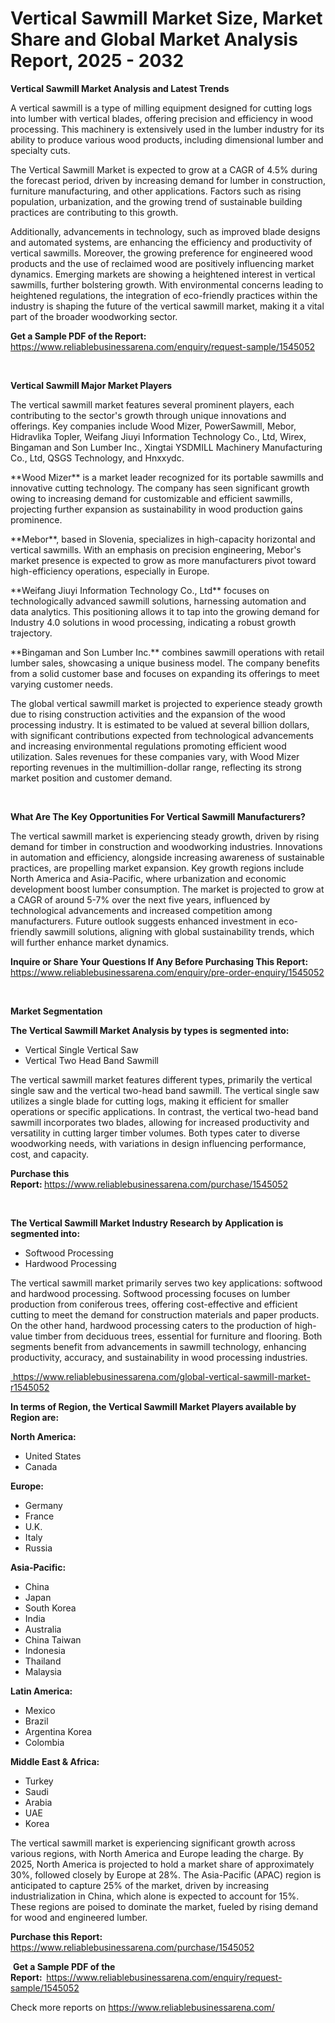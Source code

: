 <p><h1>Vertical Sawmill Market Size, Market Share and Global Market Analysis Report, 2025 - 2032</h1></p><p><strong>Vertical Sawmill Market Analysis and Latest Trends</strong></p>
<p><p>A vertical sawmill is a type of milling equipment designed for cutting logs into lumber with vertical blades, offering precision and efficiency in wood processing. This machinery is extensively used in the lumber industry for its ability to produce various wood products, including dimensional lumber and specialty cuts. </p><p>The Vertical Sawmill Market is expected to grow at a CAGR of 4.5% during the forecast period, driven by increasing demand for lumber in construction, furniture manufacturing, and other applications. Factors such as rising population, urbanization, and the growing trend of sustainable building practices are contributing to this growth. </p><p>Additionally, advancements in technology, such as improved blade designs and automated systems, are enhancing the efficiency and productivity of vertical sawmills. Moreover, the growing preference for engineered wood products and the use of reclaimed wood are positively influencing market dynamics. Emerging markets are showing a heightened interest in vertical sawmills, further bolstering growth. With environmental concerns leading to heightened regulations, the integration of eco-friendly practices within the industry is shaping the future of the vertical sawmill market, making it a vital part of the broader woodworking sector.</p></p>
<p><strong>Get a Sample PDF of the Report:&nbsp;</strong> <a href="https://www.reliablebusinessarena.com/enquiry/request-sample/1545052?utm_campaign=3263&utm_medium=2&utm_source=Github&utm_content=ia&utm_term=08042025&utm_id=vertical-sawmill">https://www.reliablebusinessarena.com/enquiry/request-sample/1545052</a></p>
<p>&nbsp;</p>
<p><strong>Vertical Sawmill Major Market Players</strong></p>
<p><p>The vertical sawmill market features several prominent players, each contributing to the sector's growth through unique innovations and offerings. Key companies include Wood Mizer, PowerSawmill, Mebor, Hidravlika Topler, Weifang Jiuyi Information Technology Co., Ltd, Wirex, Bingaman and Son Lumber Inc., Xingtai YSDMILL Machinery Manufacturing Co., Ltd, QSGS Technology, and Hnxxydc.</p><p>**Wood Mizer** is a market leader recognized for its portable sawmills and innovative cutting technology. The company has seen significant growth owing to increasing demand for customizable and efficient sawmills, projecting further expansion as sustainability in wood production gains prominence.</p><p>**Mebor**, based in Slovenia, specializes in high-capacity horizontal and vertical sawmills. With an emphasis on precision engineering, Mebor's market presence is expected to grow as more manufacturers pivot toward high-efficiency operations, especially in Europe.</p><p>**Weifang Jiuyi Information Technology Co., Ltd** focuses on technologically advanced sawmill solutions, harnessing automation and data analytics. This positioning allows it to tap into the growing demand for Industry 4.0 solutions in wood processing, indicating a robust growth trajectory.</p><p>**Bingaman and Son Lumber Inc.** combines sawmill operations with retail lumber sales, showcasing a unique business model. The company benefits from a solid customer base and focuses on expanding its offerings to meet varying customer needs.</p><p>The global vertical sawmill market is projected to experience steady growth due to rising construction activities and the expansion of the wood processing industry. It is estimated to be valued at several billion dollars, with significant contributions expected from technological advancements and increasing environmental regulations promoting efficient wood utilization. Sales revenues for these companies vary, with Wood Mizer reporting revenues in the multimillion-dollar range, reflecting its strong market position and customer demand.</p></p>
<p>&nbsp;</p>
<p><strong>What Are The Key Opportunities For Vertical Sawmill Manufacturers?</strong></p>
<p><p>The vertical sawmill market is experiencing steady growth, driven by rising demand for timber in construction and woodworking industries. Innovations in automation and efficiency, alongside increasing awareness of sustainable practices, are propelling market expansion. Key growth regions include North America and Asia-Pacific, where urbanization and economic development boost lumber consumption. The market is projected to grow at a CAGR of around 5-7% over the next five years, influenced by technological advancements and increased competition among manufacturers. Future outlook suggests enhanced investment in eco-friendly sawmill solutions, aligning with global sustainability trends, which will further enhance market dynamics.</p></p>
<p><strong>Inquire or Share Your Questions If Any Before Purchasing This Report:</strong> <a href="https://www.reliablebusinessarena.com/enquiry/pre-order-enquiry/1545052?utm_campaign=3263&utm_medium=2&utm_source=Github&utm_content=ia&utm_term=08042025&utm_id=vertical-sawmill">https://www.reliablebusinessarena.com/enquiry/pre-order-enquiry/1545052</a></p>
<p>&nbsp;</p>
<p><strong>Market Segmentation</strong></p>
<p><strong>The Vertical Sawmill Market Analysis by types is segmented into:</strong></p>
<p><ul><li>Vertical Single Vertical Saw</li><li>Vertical Two Head Band Sawmill</li></ul></p>
<p><p>The vertical sawmill market features different types, primarily the vertical single saw and the vertical two-head band sawmill. The vertical single saw utilizes a single blade for cutting logs, making it efficient for smaller operations or specific applications. In contrast, the vertical two-head band sawmill incorporates two blades, allowing for increased productivity and versatility in cutting larger timber volumes. Both types cater to diverse woodworking needs, with variations in design influencing performance, cost, and capacity.</p></p>
<p><strong>Purchase this Report:&nbsp;</strong><a href="https://www.reliablebusinessarena.com/purchase/1545052?utm_campaign=3263&utm_medium=2&utm_source=Github&utm_content=ia&utm_term=08042025&utm_id=vertical-sawmill">https://www.reliablebusinessarena.com/purchase/1545052</a></p>
<p>&nbsp;</p>
<p><strong>The Vertical Sawmill Market Industry Research by Application is segmented into:</strong></p>
<p><ul><li>Softwood Processing</li><li>Hardwood Processing</li></ul></p>
<p><p>The vertical sawmill market primarily serves two key applications: softwood and hardwood processing. Softwood processing focuses on lumber production from coniferous trees, offering cost-effective and efficient cutting to meet the demand for construction materials and paper products. On the other hand, hardwood processing caters to the production of high-value timber from deciduous trees, essential for furniture and flooring. Both segments benefit from advancements in sawmill technology, enhancing productivity, accuracy, and sustainability in wood processing industries.</p></p>
<p><a href="https://www.reliablebusinessarena.com/global-vertical-sawmill-market-r1545052?utm_campaign=3263&utm_medium=2&utm_source=Github&utm_content=ia&utm_term=08042025&utm_id=vertical-sawmill">&nbsp;https://www.reliablebusinessarena.com/global-vertical-sawmill-market-r1545052</a></p>
<p><strong>In terms of Region, the Vertical Sawmill Market Players available by Region are:</strong></p>
<p>
    <p> <strong> North America: </strong>
        <ul>
            <li>United States</li>
            <li>Canada</li>
        </ul>
        </p> 
    <p> <strong> Europe: </strong>
        <ul>
            <li>Germany</li>
            <li>France</li>
            <li>U.K.</li>
            <li>Italy</li>
            <li>Russia</li>
        </ul>
        </p> 
    <p> <strong> Asia-Pacific: </strong>
        <ul>
            <li>China</li>
            <li>Japan</li>
            <li>South Korea</li>
            <li>India</li>
            <li>Australia</li>
            <li>China Taiwan</li>
            <li>Indonesia</li>
            <li>Thailand</li>
            <li>Malaysia</li>
        </ul>
        </p> 
    <p> <strong> Latin America: </strong>
        <ul>
            <li>Mexico</li>
            <li>Brazil</li>
            <li>Argentina Korea</li>
            <li>Colombia</li>
        </ul>
        </p> 
    <p> <strong> Middle East & Africa: </strong>
        <ul>
            <li>Turkey</li>
            <li>Saudi</li>
            <li>Arabia</li>
            <li>UAE</li>
            <li>Korea</li>
        </ul>
    </p>
    </p>
<p><p>The vertical sawmill market is experiencing significant growth across various regions, with North America and Europe leading the charge. By 2025, North America is projected to hold a market share of approximately 30%, followed closely by Europe at 28%. The Asia-Pacific (APAC) region is anticipated to capture 25% of the market, driven by increasing industrialization in China, which alone is expected to account for 15%. These regions are poised to dominate the market, fueled by rising demand for wood and engineered lumber.</p></p>
<p><strong>Purchase this Report: </strong><a href="https://www.reliablebusinessarena.com/purchase/1545052?utm_campaign=3263&utm_medium=2&utm_source=Github&utm_content=ia&utm_term=08042025&utm_id=vertical-sawmill">https://www.reliablebusinessarena.com/purchase/1545052</a></p>
<p>&nbsp;<strong>Get a Sample PDF of the Report:&nbsp;&nbsp;</strong><a href="https://www.reliablebusinessarena.com/enquiry/request-sample/1545052?utm_campaign=3263&utm_medium=2&utm_source=Github&utm_content=ia&utm_term=08042025&utm_id=vertical-sawmill">https://www.reliablebusinessarena.com/enquiry/request-sample/1545052</a></p>
<p><strong></strong></p>
<p>Check more reports on <a href="https://www.reliablebusinessarena.com/?utm_campaign=3263&utm_medium=2&utm_source=Github&utm_content=ia&utm_term=08042025&utm_id=vertical-sawmill">https://www.reliablebusinessarena.com/</a></p>